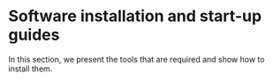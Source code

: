 # Software installation and start-up guides

In this section, we present the tools that are required and show how to install them.